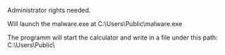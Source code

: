 Administrator rights needed.

Will launch the malware.exe at C:\Users\Public\malware.exe

The programm will start the calculator and write in a file under this path:  C:\Users\Public\
